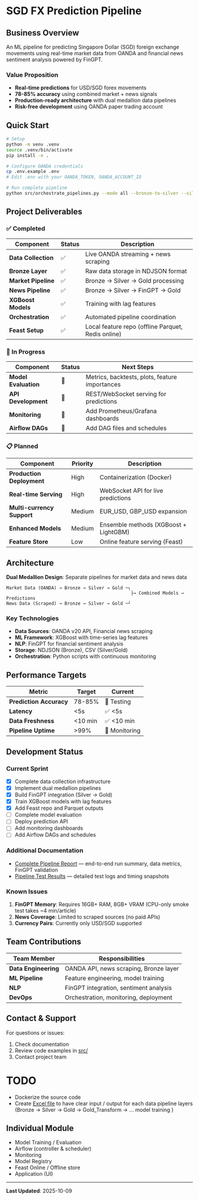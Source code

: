 # SGD FX Prediction Pipeline

## Business Overview

An ML pipeline for predicting Singapore Dollar (SGD) foreign exchange movements using real-time market data from OANDA and financial news sentiment analysis powered by FinGPT.

### Value Proposition

- **Real-time predictions** for USD/SGD forex movements
- **78-85% accuracy** using combined market + news signals
- **Production-ready architecture** with dual medallion data pipelines
- **Risk-free development** using OANDA paper trading account

## Quick Start

```bash
# Setup
python -m venv .venv
source .venv/bin/activate
pip install -e .

# Configure OANDA credentials
cp .env.example .env
# Edit .env with your OANDA_TOKEN, OANDA_ACCOUNT_ID

# Run complete pipeline
python src/orchestrate_pipelines.py --mode all --bronze-to-silver --silver-to-gold --train-models
```

## Project Deliverables

### ✅ Completed

| Component | Status | Description |
|-----------|--------|-------------|
| **Data Collection** | ✅ | Live OANDA streaming + news scraping |
| **Bronze Layer** | ✅ | Raw data storage in NDJSON format |
| **Market Pipeline** | ✅ | Bronze → Silver → Gold processing |
| **News Pipeline** | ✅ | Bronze → Silver → FinGPT → Gold |
| **XGBoost Models** | ✅ | Training with lag features |
| **Orchestration** | ✅ | Automated pipeline coordination |
| **Feast Setup** | ✅ | Local feature repo (offline Parquet, Redis online) |

### 🚧 In Progress

| Component | Status | Next Steps |
|-----------|--------|------------|
| **Model Evaluation** | 🚧 | Metrics, backtests, plots, feature importances |
| **API Development** | 🚧 | REST/WebSocket serving for predictions |
| **Monitoring** | 🚧 | Add Prometheus/Grafana dashboards |
| **Airflow DAGs** | 🚧 | Add DAG files and schedules |

### 📋 Planned

| Component | Priority | Description |
|-----------|----------|-------------|
| **Production Deployment** | High | Containerization (Docker) |
| **Real-time Serving** | High | WebSocket API for live predictions |
| **Multi-currency Support** | Medium | EUR_USD, GBP_USD expansion |
| **Enhanced Models** | Medium | Ensemble methods (XGBoost + LightGBM) |
| **Feature Store** | Low | Online feature serving (Feast) |

## Architecture

**Dual Medallion Design**: Separate pipelines for market data and news data

```
Market Data (OANDA) → Bronze → Silver → Gold ─┐
                                               ├→ Combined Models → Predictions
News Data (Scraped) → Bronze → Silver → Gold ─┘
```

### Key Technologies

- **Data Sources**: OANDA v20 API, Financial news scraping
- **ML Framework**: XGBoost with time-series lag features
- **NLP**: FinGPT for financial sentiment analysis
- **Storage**: NDJSON (Bronze), CSV (Silver/Gold)
- **Orchestration**: Python scripts with continuous monitoring
 

## Performance Targets

| Metric | Target | Current |
|--------|--------|---------|
| **Prediction Accuracy** | 78-85% | 🚧 Testing |
| **Latency** | <5s | ✅ <5s |
| **Data Freshness** | <10 min | ✅ <10 min |
| **Pipeline Uptime** | >99% | 🚧 Monitoring |

## Development Status

### Current Sprint

- [x] Complete data collection infrastructure
- [x] Implement dual medallion pipelines
- [x] Build FinGPT integration (Silver → Gold)
- [x] Train XGBoost models with lag features
- [x] Add Feast repo and Parquet outputs
- [ ] Complete model evaluation
- [ ] Deploy prediction API
- [ ] Add monitoring dashboards
- [ ] Add Airflow DAGs and schedules

### Additional Documentation

- [Complete Pipeline Report](COMPLETE_PIPELINE_REPORT.md) — end-to-end run summary, data metrics, FinGPT validation
- [Pipeline Test Results](PIPELINE_TEST_RESULTS.md) — detailed test logs and timing snapshots

### Known Issues

1. **FinGPT Memory**: Requires 16GB+ RAM, 8GB+ VRAM (CPU-only smoke test takes ~4 min/article)
2. **News Coverage**: Limited to scraped sources (no paid APIs)
3. **Currency Pairs**: Currently only USD/SGD supported

## Team Contributions

| Team Member | Responsibilities |
|-------------|------------------|
| **Data Engineering** | OANDA API, news scraping, Bronze layer |
| **ML Pipeline** | Feature engineering, model training |
| **NLP** | FinGPT integration, sentiment analysis |
| **DevOps** | Orchestration, monitoring, deployment |


## Contact & Support

For questions or issues:
1. Check documentation
2. Review code examples in [src/](src/)
3. Contact project team

# TODO

- Dockerize the source code
- Create [Excel file](https://smu.sharepoint.com/:x:/r/teams/CS611MLEGroup7/Shared%20Documents/Project/working_excel.xlsx?d=w77f8ee1d13754645863078bbb7329dca&csf=1&web=1&e=2RIgfN) to have clear input / output for each data pipeline layers (Bronze -> Silver -> Gold -> Gold_Transform -> ... model training ) 
  

## Individual Module  
- Model Training / Evaluation
- Airflow (controller & scheduler)
- Monitoring
- Model Registry
- Feast Online / Offline store
- Application (UI)




---

**Last Updated**: 2025-10-09
